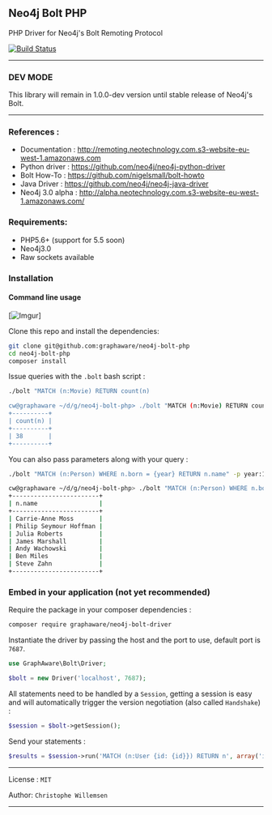 ## Neo4j Bolt PHP

PHP Driver for Neo4j's Bolt Remoting Protocol

[![Build Status](https://travis-ci.org/graphaware/neo4j-bolt-php.svg?branch=master)](https://travis-ci.org/graphaware/neo4j-bolt-php)

---

### DEV MODE

This library will remain in 1.0.0-dev version until stable release of Neo4j's Bolt.

---

### References :

* Documentation : http://remoting.neotechnology.com.s3-website-eu-west-1.amazonaws.com
* Python driver : https://github.com/neo4j/neo4j-python-driver
* Bolt How-To : https://github.com/nigelsmall/bolt-howto
* Java Driver : https://github.com/neo4j/neo4j-java-driver
* Neo4j 3.0 alpha : http://alpha.neotechnology.com.s3-website-eu-west-1.amazonaws.com/

### Requirements:

* PHP5.6+ (support for 5.5 soon)
* Neo4j3.0
* Raw sockets available

### Installation

#### Command line usage

[![Imgur](http://i.imgur.com/25gnaVk.png)]

Clone this repo and install the dependencies:

```bash
git clone git@github.com:graphaware/neo4j-bolt-php
cd neo4j-bolt-php
composer install
```

Issue queries with the `.bolt` bash script :

```bash
./bolt "MATCH (n:Movie) RETURN count(n)

cw@graphaware ~/d/g/neo4j-bolt-php> ./bolt "MATCH (n:Movie) RETURN count(n)"
+----------+
| count(n) |
+----------+
| 38       |
+----------+
```

You can also pass parameters along with your query :

```bash
./bolt "MATCH (n:Person) WHERE n.born = {year} RETURN n.name" -p year:1967

cw@graphaware ~/d/g/neo4j-bolt-php> ./bolt "MATCH (n:Person) WHERE n.born = {year} RETURN n.name" -p year:1967
+------------------------+
| n.name                 |
+------------------------+
| Carrie-Anne Moss       |
| Philip Seymour Hoffman |
| Julia Roberts          |
| James Marshall         |
| Andy Wachowski         |
| Ben Miles              |
| Steve Zahn             |
+------------------------+
```

### Embed in your application (not yet recommended)

Require the package in your composer dependencies :

```bash
composer require graphaware/neo4j-bolt-driver
```

Instantiate the driver by passing the host and the port to use, default port is `7687`.

```php
use GraphAware\Bolt\Driver;

$bolt = new Driver('localhost', 7687);
```

All statements need to be handled by a `Session`, getting a session is easy and will automatically trigger the
version negotiation (also called `Handshake`) :

```php
$session = $bolt->getSession();
```

Send your statements :

```php
$results = $session->run('MATCH (n:User {id: {id}}) RETURN n', array('id' => 123));
```

---

License : `MIT`

Author: `Christophe Willemsen`

---